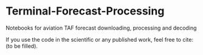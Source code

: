 # Terminal-Forecast-Processing
Notebooks for aviation TAF forecast downloading, processing and decoding

If you use the code in the scientific or any published work, feel free to cite:
(to be filled).

